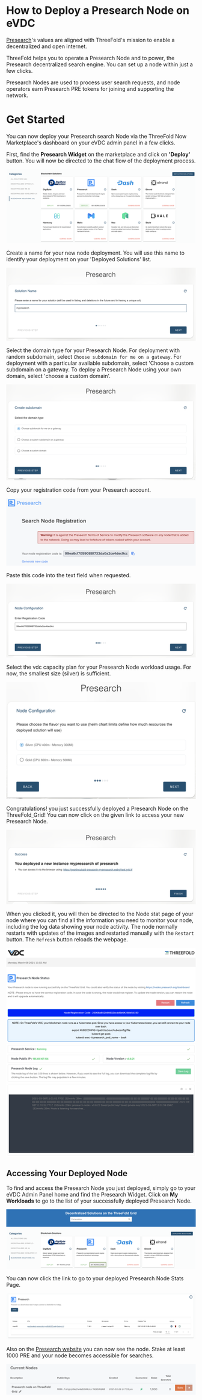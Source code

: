# How to Deploy a Presearch Node on eVDC

[Presearch](https://presearch.io)'s values are aligned with ThreeFold's mission to enable a decentralized and open internet.

ThreeFold helps you to operate a Presearch Node and to power, the Presearch decentralized search engine. You can set up a node within just a few clicks.

Presearch Nodes are used to process user search requests, and node operators earn Presearch PRE tokens for joining and supporting the network.

# Get Started

You can now deploy your Presearch search Node via the ThreeFold Now Marketplace's dashboard on your eVDC admin panel in a few clicks.

First, find the **Presearch Widget** on the marketplace and click on **'Deploy'** button. You will now be directed to the chat flow of the deployment process.

![](img/presearch_widget.png)

Create a name for your new node deployment. You will use this name to identify your deployment on your 'Deployed Solutions' list.

![](img/presearch_create.png ':size=600')

Select the domain type for your Presearch Node. For deployment with random subdomain, select `Choose subdomain for me on a gateway`. For deployment with a particular available subdomain, select 'Choose a custom subdomain on a gateway. To deploy a Presearch Node using your own domain, select 'choose a custom domain'.

![](img/presearch_domain.png ':size=600')

Copy your registration code from your Presearch account.

![](img/presearch_registration_code_copy.png)

Paste this code into the text field when requested.

![](img/presearch_registration_code_paste.png)

Select the vdc capacity plan for your Presearch Node workload usage. For now, the smallest size (silver) is sufficient.

![](img/presearch_plan.png)

Congratulations! you just successfully deployed a Presearch Node on the ThreeFold_Grid! You can now click on the given link to access your new Presearch Node.

![](img/presearch_success.png)

When you clicked it, you will then be directed to the Node stat page of your node where you can find all the information you need to monitor your node, including the log data showing your node activity. 
The node normally restarts with updates of the images and restarted manually with the `Restart` button. 
The `Refresh` button reloads the webpage. 

![](img/presearch_stat1.png)
![](img/presearch_stat2.png)
![](img/presearch_stat3.png)

## Accessing Your Deployed Node

To find and access the Presearch Node you just deployed, simply go to your eVDC Admin Panel home and find the Presearch Widget. Click on **My Workloads** to go to the list of your successfully deployed Presearch Node.

![](img/presearch_myworkload.png)

You can now click the link to go to your deployed Presearch Node Stats Page.

![](img/presearch_access.png)

Also on the [Presearch website](https://nodes.presearch.org/dashboard) you can now see the node. Stake at least 1000 PRE and your node becomes accessible for searches.

![](img/presearch_node_connected.png)